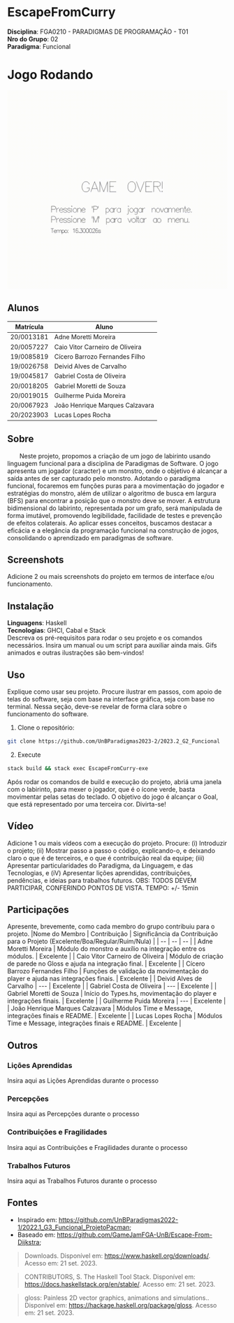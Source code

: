 # EscapeFromCurry

**Disciplina**: FGA0210 - PARADIGMAS DE PROGRAMAÇÃO - T01 <br>
**Nro do Grupo**: 02<br>
**Paradigma**: Funcional<br>

# Jogo Rodando
![](assets/jogo1.gif)
## Alunos
|Matrícula | Aluno |
| -- | -- |
| 20/0013181 | Adne Moretti Moreira |
| 20/0057227 | Caio Vitor Carneiro de Oliveira |
| 19/0085819 | Cícero Barrozo Fernandes Filho |
| 19/0026758 | Deivid Alves de Carvalho |
| 19/0045817 | Gabriel Costa de Oliveira |
| 20/0018205 | Gabriel Moretti de Souza |
| 20/0019015 | Guilherme Puida Moreira |
| 20/0067923 | João Henrique Marques Calzavara |
| 20/2023903 | Lucas Lopes Rocha |

## Sobre 
[//]: # (Descreva o seu projeto em linhas gerais.)
[//]: # (Use referências, links, que permitam conhecer um pouco mais sobre o projeto.)
[//]: # (Capriche nessa seção, pois ela é a primeira a ser lida pelos interessados no projeto.)

&emsp;&emsp;Neste projeto, propomos a criação de um jogo de labirinto usando linguagem funcional para a disciplina de Paradigmas de Software. O jogo apresenta um jogador (caracter) e um monstro, onde o objetivo é alcançar a saída antes de ser capturado pelo monstro. Adotando o paradigma funcional, focaremos em funções puras para a movimentação do jogador e estratégias do monstro, além de utilizar o algoritmo de busca em largura (BFS) para encontrar a posição que o monstro deve se mover. A estrutura bidimensional do labirinto, representada por um grafo, será manipulada de forma imutável, promovendo legibilidade, facilidade de testes e prevenção de efeitos colaterais. Ao aplicar esses conceitos, buscamos destacar a eficácia e a elegância da programação funcional na construção de jogos, consolidando o aprendizado em paradigmas de software.

## Screenshots
Adicione 2 ou mais screenshots do projeto em termos de interface e/ou funcionamento.

## Instalação 
**Linguagens**: Haskell<br>
**Tecnologias**: GHCI, Cabal e Stack <br>
Descreva os pré-requisitos para rodar o seu projeto e os comandos necessários.
Insira um manual ou um script para auxiliar ainda mais.
Gifs animados e outras ilustrações são bem-vindos!

## Uso 
Explique como usar seu projeto.
Procure ilustrar em passos, com apoio de telas do software, seja com base na interface gráfica, seja com base no terminal.
Nessa seção, deve-se revelar de forma clara sobre o funcionamento do software.


1. Clone o repositório:

```bash
git clone https://github.com/UnBParadigmas2023-2/2023.2_G2_Funcional
```

2. Execute

```bash
stack build && stack exec EscapeFromCurry-exe
```

Após rodar os comandos de build e execução do projeto, abriá uma janela com o labirinto, para mexer o jogador, que é o ícone verde, basta movimentar pelas setas do teclado. O objetivo do jogo é alcançar o Goal, que está representado por uma terceira cor. Divirta-se! 

## Vídeo
Adicione 1 ou mais vídeos com a execução do projeto.
Procure: 
(i) Introduzir o projeto;
(ii) Mostrar passo a passo o código, explicando-o, e deixando claro o que é de terceiros, e o que é contribuição real da equipe;
(iii) Apresentar particularidades do Paradigma, da Linguagem, e das Tecnologias, e
(iV) Apresentar lições aprendidas, contribuições, pendências, e ideias para trabalhos futuros.
OBS: TODOS DEVEM PARTICIPAR, CONFERINDO PONTOS DE VISTA.
TEMPO: +/- 15min

## Participações
Apresente, brevemente, como cada membro do grupo contribuiu para o projeto.
|Nome do Membro | Contribuição | Significância da Contribuição para o Projeto (Excelente/Boa/Regular/Ruim/Nula) |
| -- | -- | -- |
| Adne Moretti Moreira | Módulo do monstro e auxílio na integração entre os módulos. | Excelente |
| Caio Vitor Carneiro de Oliveira | Módulo de criação de parede no Gloss e ajuda na integração final. | Excelente |
| Cícero Barrozo Fernandes Filho | Funções de validação da movimentação do player e ajuda nas integrações finais. | Excelente |
| Deivid Alves de Carvalho | --- | Excelente |
| Gabriel Costa de Oliveira | --- | Excelente |
| Gabriel Moretti de Souza | Início do Types.hs, movimentação do player e integrações finais. | Excelente |
| Guilherme Puida Moreira | --- | Excelente |
| João Henrique Marques Calzavara | Módulos Time e Message, integrações finais e README. | Excelente |
| Lucas Lopes Rocha | Módulos Time e Message, integrações finais e README. | Excelente |

## Outros 

### Lições Aprendidas
Insira aqui as Lições Aprendidas durante o processo

### Percepções
Insira aqui as Percepções durante o processo

### Contribuições e Fragilidades
Insira aqui as Contribuições e Fragilidades durante o processo

### Trabalhos Futuros
Insira aqui as Trabalhos Futuros durante o processo

## Fontes
- Inspirado em: https://github.com/UnBParadigmas2022-1/2022.1_G3_Funcional_ProjetoPacman;
- Baseado em: https://github.com/GameJamFGA-UnB/Escape-From-Dijkstra;

> Downloads.  Disponível em: <https://www.haskell.org/downloads/>. Acesso em: 21 set. 2023.

> CONTRIBUTORS, S. The Haskell Tool Stack.  Disponível em: <https://docs.haskellstack.org/en/stable/>. Acesso em: 21 set. 2023.

> gloss: Painless 2D vector graphics, animations and simulations..  Disponível em: <https://hackage.haskell.org/package/gloss>. Acesso em: 21 set. 2023.



